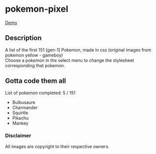 # pokemon-pixel

[Demo](https://max-pokemon-pixel.netlify.com/)

## Description

A list of the first 151 [gen-1] Pokemon, made in css (original images from pokemon yellow - gameboy)\
Choose a pokemon in the select menu to change the stylesheet corresponding that pokemon.

## Gotta code them all

List of pokemon completed: 5 / 151

- Bulbusaure
- Charmander
- Squirtle
- Pikachu
- Mankey

### Disclaimer

All images are copyright to their respective owners.
